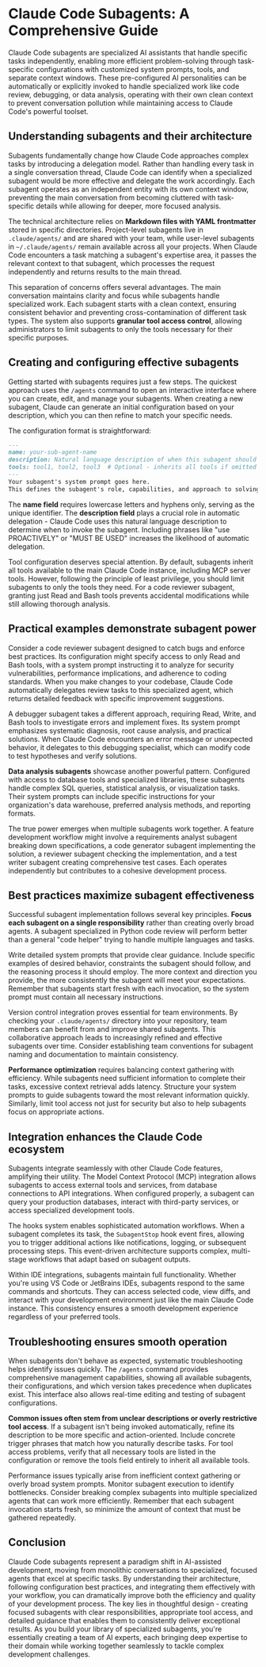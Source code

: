 # Claude Code Subagents: A Comprehensive Guide

Claude Code subagents are specialized AI assistants that handle specific tasks independently, enabling more efficient problem-solving through task-specific configurations with customized system prompts, tools, and separate context windows. These pre-configured AI personalities can be automatically or explicitly invoked to handle specialized work like code review, debugging, or data analysis, operating with their own clean context to prevent conversation pollution while maintaining access to Claude Code's powerful toolset.

## Understanding subagents and their architecture

Subagents fundamentally change how Claude Code approaches complex tasks by introducing a delegation model. Rather than handling every task in a single conversation thread, Claude Code can identify when a specialized subagent would be more effective and delegate the work accordingly. Each subagent operates as an independent entity with its own context window, preventing the main conversation from becoming cluttered with task-specific details while allowing for deeper, more focused analysis.

The technical architecture relies on **Markdown files with YAML frontmatter** stored in specific directories. Project-level subagents live in `.claude/agents/` and are shared with your team, while user-level subagents in `~/.claude/agents/` remain available across all your projects. When Claude Code encounters a task matching a subagent's expertise area, it passes the relevant context to that subagent, which processes the request independently and returns results to the main thread.

This separation of concerns offers several advantages. The main conversation maintains clarity and focus while subagents handle specialized work. Each subagent starts with a clean context, ensuring consistent behavior and preventing cross-contamination of different task types. The system also supports **granular tool access control**, allowing administrators to limit subagents to only the tools necessary for their specific purposes.

## Creating and configuring effective subagents

Getting started with subagents requires just a few steps. The quickest approach uses the `/agents` command to open an interactive interface where you can create, edit, and manage your subagents. When creating a new subagent, Claude can generate an initial configuration based on your description, which you can then refine to match your specific needs.

The configuration format is straightforward:

```markdown
---
name: your-sub-agent-name
description: Natural language description of when this subagent should be invoked
tools: tool1, tool2, tool3  # Optional - inherits all tools if omitted
---
Your subagent's system prompt goes here.
This defines the subagent's role, capabilities, and approach to solving problems.
```

The **name field** requires lowercase letters and hyphens only, serving as the unique identifier. The **description field** plays a crucial role in automatic delegation - Claude Code uses this natural language description to determine when to invoke the subagent. Including phrases like "use PROACTIVELY" or "MUST BE USED" increases the likelihood of automatic delegation.

Tool configuration deserves special attention. By default, subagents inherit all tools available to the main Claude Code instance, including MCP server tools. However, following the principle of least privilege, you should limit subagents to only the tools they need. For a code reviewer subagent, granting just Read and Bash tools prevents accidental modifications while still allowing thorough analysis.

## Practical examples demonstrate subagent power

Consider a code reviewer subagent designed to catch bugs and enforce best practices. Its configuration might specify access to only Read and Bash tools, with a system prompt instructing it to analyze for security vulnerabilities, performance implications, and adherence to coding standards. When you make changes to your codebase, Claude Code automatically delegates review tasks to this specialized agent, which returns detailed feedback with specific improvement suggestions.

A debugger subagent takes a different approach, requiring Read, Write, and Bash tools to investigate errors and implement fixes. Its system prompt emphasizes systematic diagnosis, root cause analysis, and practical solutions. When Claude Code encounters an error message or unexpected behavior, it delegates to this debugging specialist, which can modify code to test hypotheses and verify solutions.

**Data analysis subagents** showcase another powerful pattern. Configured with access to database tools and specialized libraries, these subagents handle complex SQL queries, statistical analysis, or visualization tasks. Their system prompts can include specific instructions for your organization's data warehouse, preferred analysis methods, and reporting formats.

The true power emerges when multiple subagents work together. A feature development workflow might involve a requirements analyst subagent breaking down specifications, a code generator subagent implementing the solution, a reviewer subagent checking the implementation, and a test writer subagent creating comprehensive test cases. Each operates independently but contributes to a cohesive development process.

## Best practices maximize subagent effectiveness

Successful subagent implementation follows several key principles. **Focus each subagent on a single responsibility** rather than creating overly broad agents. A subagent specialized in Python code review will perform better than a general "code helper" trying to handle multiple languages and tasks.

Write detailed system prompts that provide clear guidance. Include specific examples of desired behavior, constraints the subagent should follow, and the reasoning process it should employ. The more context and direction you provide, the more consistently the subagent will meet your expectations. Remember that subagents start fresh with each invocation, so the system prompt must contain all necessary instructions.

Version control integration proves essential for team environments. By checking your `.claude/agents/` directory into your repository, team members can benefit from and improve shared subagents. This collaborative approach leads to increasingly refined and effective subagents over time. Consider establishing team conventions for subagent naming and documentation to maintain consistency.

**Performance optimization** requires balancing context gathering with efficiency. While subagents need sufficient information to complete their tasks, excessive context retrieval adds latency. Structure your system prompts to guide subagents toward the most relevant information quickly. Similarly, limit tool access not just for security but also to help subagents focus on appropriate actions.

## Integration enhances the Claude Code ecosystem

Subagents integrate seamlessly with other Claude Code features, amplifying their utility. The Model Context Protocol (MCP) integration allows subagents to access external tools and services, from database connections to API integrations. When configured properly, a subagent can query your production databases, interact with third-party services, or access specialized development tools.

The hooks system enables sophisticated automation workflows. When a subagent completes its task, the `SubagentStop` hook event fires, allowing you to trigger additional actions like notifications, logging, or subsequent processing steps. This event-driven architecture supports complex, multi-stage workflows that adapt based on subagent outputs.

Within IDE integrations, subagents maintain full functionality. Whether you're using VS Code or JetBrains IDEs, subagents respond to the same commands and shortcuts. They can access selected code, view diffs, and interact with your development environment just like the main Claude Code instance. This consistency ensures a smooth development experience regardless of your preferred tools.

## Troubleshooting ensures smooth operation

When subagents don't behave as expected, systematic troubleshooting helps identify issues quickly. The `/agents` command provides comprehensive management capabilities, showing all available subagents, their configurations, and which version takes precedence when duplicates exist. This interface also allows real-time editing and testing of subagent configurations.

**Common issues often stem from unclear descriptions or overly restrictive tool access**. If a subagent isn't being invoked automatically, refine its description to be more specific and action-oriented. Include concrete trigger phrases that match how you naturally describe tasks. For tool access problems, verify that all necessary tools are listed in the configuration or remove the tools field entirely to inherit all available tools.

Performance issues typically arise from inefficient context gathering or overly broad system prompts. Monitor subagent execution to identify bottlenecks. Consider breaking complex subagents into multiple specialized agents that can work more efficiently. Remember that each subagent invocation starts fresh, so minimize the amount of context that must be gathered repeatedly.

## Conclusion

Claude Code subagents represent a paradigm shift in AI-assisted development, moving from monolithic conversations to specialized, focused agents that excel at specific tasks. By understanding their architecture, following configuration best practices, and integrating them effectively with your workflow, you can dramatically improve both the efficiency and quality of your development process. The key lies in thoughtful design - creating focused subagents with clear responsibilities, appropriate tool access, and detailed guidance that enables them to consistently deliver exceptional results. As you build your library of specialized subagents, you're essentially creating a team of AI experts, each bringing deep expertise to their domain while working together seamlessly to tackle complex development challenges.